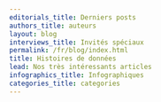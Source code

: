 ```yaml
---
editorials_title: Derniers posts
authors_title: auteurs
layout: blog
interviews_title: Invités spéciaux
permalink: /fr/blog/index.html
title: Histoires de données
lead: Nos très intéressants articles
infographics_title: Infographiques
categories_title: categories
---
```

